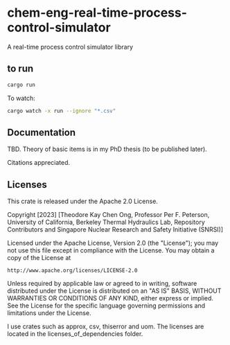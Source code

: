 # chem-eng-real-time-process-control-simulator
A real-time process control simulator library

## to run 

```bash
cargo run 
```
To watch:
```bash
cargo watch -x run --ignore "*.csv"
```

## Documentation

TBD. Theory of basic items is in my PhD thesis (to be published later).

Citations appreciated.

## Licenses 

This crate is released under the Apache 2.0 License. 

Copyright [2023] [Theodore Kay Chen Ong, Professor Per F. Peterson,
University of California, Berkeley
Thermal Hydraulics Lab, Repository Contributors and 
Singapore Nuclear Research and Safety Initiative (SNRSI)]

Licensed under the Apache License, Version 2.0 (the "License");
you may not use this file except in compliance with the License.
You may obtain a copy of the License at

    http://www.apache.org/licenses/LICENSE-2.0

Unless required by applicable law or agreed to in writing, software
distributed under the License is distributed on an "AS IS" BASIS,
WITHOUT WARRANTIES OR CONDITIONS OF ANY KIND, either express or implied.
See the License for the specific language governing permissions and
limitations under the License.

I use crates such as approx, csv, thiserror and uom. The licenses 
are located in the licenses_of_dependencies folder.

